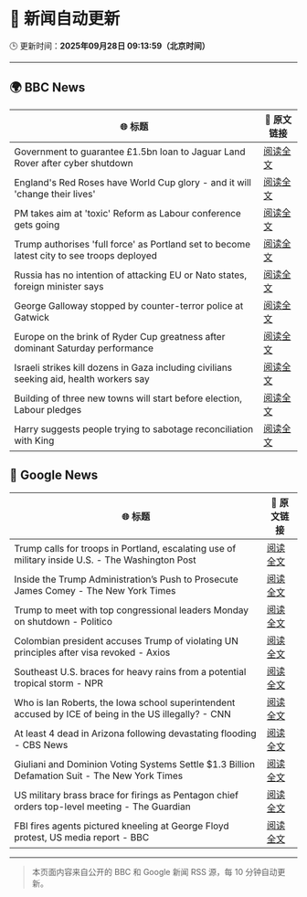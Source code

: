 # 🧠 新闻自动更新

🕒 更新时间：**2025年09月28日 09:13:59（北京时间）**

---

## 🌍 BBC News

| 🌐 标题 | 🔗 原文链接 |
|--------|-------------|
| Government to guarantee £1.5bn loan to Jaguar Land Rover after cyber shutdown | [阅读全文](https://www.bbc.com/news/articles/cgl15ykerlro?at_medium=RSS&at_campaign=rss) |
| England's Red Roses have World Cup glory - and it will 'change their lives' | [阅读全文](https://www.bbc.com/sport/rugby-union/articles/cpq5w24899ro?at_medium=RSS&at_campaign=rss) |
| PM takes aim at 'toxic' Reform as Labour conference gets going | [阅读全文](https://www.bbc.com/news/articles/cn0xzdgyx0do?at_medium=RSS&at_campaign=rss) |
| Trump authorises 'full force' as Portland set to become latest city to see troops deployed | [阅读全文](https://www.bbc.com/news/articles/cddmn6ge6e2o?at_medium=RSS&at_campaign=rss) |
| Russia has no intention of attacking EU or Nato states, foreign minister says | [阅读全文](https://www.bbc.com/news/articles/c5ygjv0r2myo?at_medium=RSS&at_campaign=rss) |
| George Galloway stopped by counter-terror police at Gatwick | [阅读全文](https://www.bbc.com/news/articles/c20e4ge36e6o?at_medium=RSS&at_campaign=rss) |
| Europe on the brink of Ryder Cup greatness after dominant Saturday performance | [阅读全文](https://www.bbc.com/sport/golf/articles/ce8621jddj2o?at_medium=RSS&at_campaign=rss) |
| Israeli strikes kill dozens in Gaza including civilians seeking aid, health workers say | [阅读全文](https://www.bbc.com/news/articles/c87y58jgn5lo?at_medium=RSS&at_campaign=rss) |
| Building of three new towns will start before election, Labour pledges | [阅读全文](https://www.bbc.com/news/articles/cly1geen679o?at_medium=RSS&at_campaign=rss) |
| Harry suggests people trying to sabotage reconciliation with King | [阅读全文](https://www.bbc.com/news/articles/c04q3pr12e5o?at_medium=RSS&at_campaign=rss) |

## 📰 Google News

| 🌐 标题 | 🔗 原文链接 |
|--------|-------------|
| Trump calls for troops in Portland, escalating use of military inside U.S. - The Washington Post | [阅读全文](https://news.google.com/rss/articles/CBMihgFBVV95cUxPLTFjbC1ZQTg2dmczV0d5RGVnSHYtNFJGaURNYWloQlRRaGFxSnZ4RWZMMW5QTjdvaHBsQ2hWWXJwTXdESkhxN3JROWRoVHNMenZGT3JPb1dULUhfOU0wY3NwMnFfSm1qV2VvQWx0MFRUVXhXdUVZZTBpeXJwbE5OekZmdjVaUQ?oc=5) |
| Inside the Trump Administration’s Push to Prosecute James Comey - The New York Times | [阅读全文](https://news.google.com/rss/articles/CBMiigFBVV95cUxPb1k0cHVhbkhsSnFhYVRvUXh6WEVzZWNKSXpGSkxIVmlNc3pNMThpVFc3blNrUGhVazRzb3ptSXBhcnB5LUdONDZIelBWckhIWGQ1UnQ3VHFrQ0s2UkFXSFBnZGlZelZfUk9kcHllalRFLURzLWhwQzRqYkVzNnFvajRrYUtTaGVGRVE?oc=5) |
| Trump to meet with top congressional leaders Monday on shutdown - Politico | [阅读全文](https://news.google.com/rss/articles/CBMifEFVX3lxTE5KVXR0X09JSGhUbGtvaVJ2ZWlqUlFEZHg2NHJSWEhkWURKVGdpM2ZGTDBDSnhEa1JONjBQQTU3WkIwdXhjVVhkM1Y3QjN3Yl9MTFFkZVVQcnpyS0dtWW8zOTlEcmpNNm5oZFBvOExReUgzUXNtWC1lUlJoRF8?oc=5) |
| Colombian president accuses Trump of violating UN principles after visa revoked - Axios | [阅读全文](https://news.google.com/rss/articles/CBMijAFBVV95cUxNQXlIbUFNLV8xc3FBUVZacjBhcGw4dEVfdzlvTl80R2NiRXhfSXVRZE1sLW1YblIwNHdnMGFwTlY1dXJUeFRkaVVLSnBUWTE3RUs5RkdsYW1VXzNjMHlfM2FlZ0FwTldLWXFYd2gxbFFLby1NQ1NVakM4T3JuUU5PMGJuU3BQSXFQVGJrVw?oc=5) |
| Southeast U.S. braces for heavy rains from a potential tropical storm - NPR | [阅读全文](https://news.google.com/rss/articles/CBMijAFBVV95cUxPLXpBR3laTFdDQnhjUE5XMXVGUk16SHZGZUk3VnZjdmtCQlZuSk5JVW9WQ2IwcVdaZmhYUmFNUDRldG9LdzBCY1J6eEVMaWVDRmp6NW1VQ1hOOTJJdTBNWkJtUGhJTjQ2QjVLV2F6cFhHSHZaU2ZoejYycDZpVkFocjhybHVYaVNZLUpQUQ?oc=5) |
| Who is Ian Roberts, the Iowa school superintendent accused by ICE of being in the US illegally? - CNN | [阅读全文](https://news.google.com/rss/articles/CBMigAFBVV95cUxPOUhmemM2Y19BRFJvY2VKWVhLWWFETE9PRF9uTnlkRVZHZjRka2Q2WW53VDBaNEFHMklEaWxaaTM0d1JZOVZKS1psOEI0aWkxY0FsTVJ4aEd0amdXeTFjcFFkNEJYSjNTbG5IY3NBa1RNWHN6NVU1Z2hEcWpwUE5mRQ?oc=5) |
| At least 4 dead in Arizona following devastating flooding - CBS News | [阅读全文](https://news.google.com/rss/articles/CBMigAFBVV95cUxPZVp4WnNjbHBjanZJTm1VQXI5QXpvN01JT0doZW5QZzlvaWxNUm16bHJ4Y1RnX3N0Mko4bHhuVFF1SUpQbVd6X0o0MG9QdHozTDlJUGV0YlVteGcyTjZ0YzZMclJJN0xJcDNZaTlSNHF1VDBYSmxGYnJHMzVFQk1mcdIBhgFBVV95cUxQeDFFay1BeWpFZUo2MVJjMDVGcWhnMWt6V0pIRVZHVlhnQTk0cy1VQ0FMSEM3QmZqOEFVMGdObGNfSjRXUHlRNWZtWmQtNlBxVmcwaEVsX2tONE9OWC1oQVFlaUItQWJpUWpXck5tRDZyUUcwMXNaOEJMOU43OGtLVWVMX1pXQQ?oc=5) |
| Giuliani and Dominion Voting Systems Settle $1.3 Billion Defamation Suit - The New York Times | [阅读全文](https://news.google.com/rss/articles/CBMilAFBVV95cUxQWFBlTEJkMXF0dFNVZzRtNUY0bUgwZDhIb0h5eGtQSS1tYlNiMWxkemU1VnBZM0U4ZHRrYTMzanMwTU90emJ0QmRpcTZPVEo4alRzdkNSNjN2b3h1X2tuRUZOdFpEMGpVbjFnazk4ZjVxNnZFaGhBaVM4Wl9mRG0wYldMOXpKdHg2U0RsdFhoWGN3NHVK?oc=5) |
| US military brass brace for firings as Pentagon chief orders top-level meeting - The Guardian | [阅读全文](https://news.google.com/rss/articles/CBMikgFBVV95cUxQckFfRGFlOW4zN05sSWttdGhmUGFvQkgzX1NPMlBXTUV0cUw5ejNFZWhBRFlUZ3RESWxrWXR3UzZpS0FxOG4tWU5Hbl9leG5HLW01azA4OWFzazBHeE5uaFlsLVRKUVJQdjlPS1hzbmFpSHBSdHR1d0pENjY3Q09xeFBrRV9MVmI4dHRDSlZKUThrQQ?oc=5) |
| FBI fires agents pictured kneeling at George Floyd protest, US media report - BBC | [阅读全文](https://news.google.com/rss/articles/CBMiWkFVX3lxTFBTZWd3aFhSYm1ONHVBNTh3ck9OOUl6RFBrRkZzdUpubTdEQzdhZXdaeU41Y2ZYd081d0xjTlFfZDVRdGtGUVlrS29jUlkwcEpLMndaMkVCVUlQZ9IBX0FVX3lxTFBhMmRiTTBjTU9VY1hIcHlJeFNKa2NxUVVEbmYxZTMwZWp0MlRHMGt5VWFIN0REZkthY1QwTWpBaTJfTUFpbGRYMmk0UXNEZEdYMnZSMWJGNVZwQ3dhTndj?oc=5) |

---
> 本页面内容来自公开的 BBC 和 Google 新闻 RSS 源，每 10 分钟自动更新。